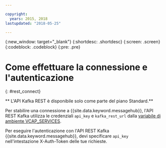 ```yaml
---

copyright:
  years: 2015, 2018
lastupdated: "2018-05-25"

---
```


{:new_window: target="_blank"}
{:shortdesc: .shortdesc}
{:screen: .screen}
{:codeblock: .codeblock}
{:pre: .pre}

# Come effettuare la connessione e l'autenticazione
{: #rest_connect}

** L'API Kafka REST è disponibile solo come parte del piano Standard.**
<br/>

Per stabilire una connessione a {{site.data.keyword.messagehub}}, l'API REST Kafka utilizza le credenziali <code>api_key</code> e <code>kafka_rest_url</code>
dalla [variabile di ambiente VCAP_SERVICES](/docs/services/MessageHub/messagehub127.html).

Per eseguire l'autenticazione con l'API REST Kafka {{site.data.keyword.messagehub}}, devi specificare
                <code>api_key</code> nell'intestazione X-Auth-Token delle tue richieste.
